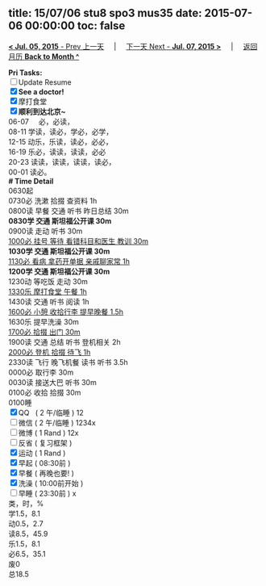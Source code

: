 title: 15/07/06 stu8 spo3 mus35
date: 2015-07-06 00:00:00
toc: false
---
[**< Jul. 05, 2015** - Prev 上一天](/lifelogs/2015/07/d05.html) &nbsp; &nbsp; | &nbsp; &nbsp; [下一天 Next - **Jul. 07, 2015 >**](/lifelogs/2015/07/d07.html) &nbsp; &nbsp; |  &nbsp; &nbsp; [返回月历 **Back to Month ^**](/lifelogs/2015/07/index.html)
<br/><div><b>Pri Tasks:</b></div><div><input type="checkbox"/>Update Resume</div><div><b><input checked="true" type="checkbox"/></b><b>See a doctor!</b></div><div><input checked="true" type="checkbox"/>摩打食堂</div><div><b><input checked="true" type="checkbox"/></b><b>顺利到达北京~</b></div><div>06-07     必，必读，</div><div>08-11 学读，读必，学必，必学，</div><div>12-15 动乐，乐读，读必，必必，</div><div>16-19 乐必，读读，读读，必必</div><div>20-23 读读，读读，读读，读必，</div><div>00-01 读必。</div><div><b># Time Detail</b></div><div>0630起</div><div>0730必 洗漱 拾掇 查资料 1h</div><div>0800读 早餐 交通 听书 昨日总结 30m</div><div><b>0830学 交通 斯坦福公开课 30m</b><br/></div><div>0900读 走动 听书 30m</div><div><u>1000必 挂号 等待 看错科目和医生 教训 30m</u></div><div><b>1030学 交通 斯坦福公开课 30m</b></div><div><u>1130必 看病 拿药开单据 亲戚聊家常 1h</u></div><div><b>1200学 交通 斯坦福公开课 30m</b></div><div>1230动 等吃饭 走动 30m</div><div><u>1330乐 摩打食堂 午餐 1h</u></div><div>1430读 交通 听书 阅读 1h</div><div><u>1600必 小憩 收拾行李 提早晚餐 1.5h</u></div><div>1630乐 提早洗澡 30m</div><div><u>1700必 拾掇 出门 30m</u></div><div>1900读 交通 总结 听书 登机相关 2h</div><div><u>2000必 登机 拾掇 待飞 1h</u></div><div>2330读 飞行 晚飞机餐 读书 听书 3.5h</div><div>0000必 取行李 30m</div><div>0030读 接送大巴 听书 30m</div><div>0100必 收拾 拾掇 30m</div><div>0100睡</div><div><input checked="true" type="checkbox"/>QQ   ( 2 午/临睡 ) 12</div><div><input type="checkbox"/>微信 ( 2 午/临睡 ) 1234x</div><div><input type="checkbox"/>微博 ( 1 Rand ) 12x</div><div><input type="checkbox"/>反省 ( 复习框架 )</div><div><input checked="true" type="checkbox"/>运动 ( 1 Rand )</div><div><input checked="true" type="checkbox"/>早起 ( 08:30前 )</div><div><input checked="true" type="checkbox"/>早餐 ( 再晚也要! )</div><div><input checked="true" type="checkbox"/>洗澡 ( 10:00前开始 )</div><div><input type="checkbox"/>早睡 ( 23:30前 ) x</div><div>类，时，%</div><div>学1.5，8.1</div><div>动0.5，2.7</div><div>读8.5，45.9</div><div>乐1.5，8.1</div><div>必6.5，35.1</div><div>废0</div><div>总18.5</div>